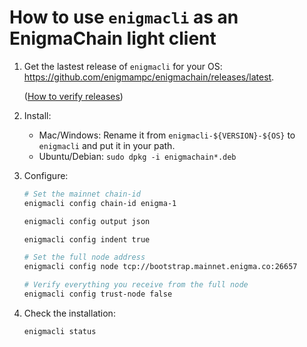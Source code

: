 # How to use `enigmacli` as an EnigmaChain light client

1. Get the lastest release of `enigmacli` for your OS: https://github.com/enigmampc/enigmachain/releases/latest.

   ([How to verify releases](/docs/verify-releases.md))

2) Install:

   - Mac/Windows: Rename it from `enigmacli-${VERSION}-${OS}` to `enigmacli` and put it in your path.
   - Ubuntu/Debian: `sudo dpkg -i enigmachain*.deb`

3) Configure:

   ```bash
   # Set the mainnet chain-id
   enigmacli config chain-id enigma-1
   ```

   ```bash
   enigmacli config output json
   ```

   ```bash
   enigmacli config indent true
   ```

   ```bash
   # Set the full node address
   enigmacli config node tcp://bootstrap.mainnet.enigma.co:26657
   ```

   ```bash
   # Verify everything you receive from the full node
   enigmacli config trust-node false
   ```

4) Check the installation:

   ```bash
   enigmacli status
   ```
